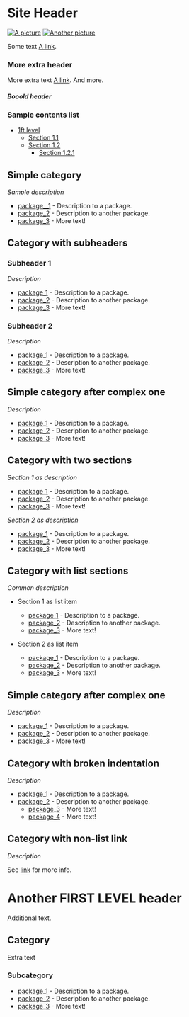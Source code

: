 #  Site Header
[![A picture](https://pic.org/pic)](https://url.org/url) [![Another picture](https://pic2.org/pic)](https://url2.org/url)

Some text [A link](https://url.com/url/path).

### More extra header

More extra text [A link](https://url.com/url/path). And more.

#### *Booold header*

### Sample contents list

- [1ft level](#fst-level)
    - [Section 1.1](#sec-1-1)
    - [Section 1.2](#sec-1-2)
        - [Section 1.2.1](#sec-1-2-1)

## Simple category

*Sample description*

* [package__1](https://github.com/user/package_1) - Description to a package.
* [package_2](https://github.com/user/package_2) - Description to another package.
* [package_3](https://github.com/user/package_3) - More text!

## Category with subheaders

### Subheader 1

*Description*

* [package_1](https://github.com/user/package_1) - Description to a package.
* [package_2](https://github.com/user/package_2) - Description to another package.
* [package_3](https://github.com/user/package_3) - More text!

### Subheader 2

*Description*

* [package_1](https://github.com/user/package_1) - Description to a package.
* [package_2](https://github.com/user/package_2) - Description to another package.
* [package_3](https://github.com/user/package_3) - More text!


## Simple category after complex one

*Description*

* [package_1](https://github.com/user/package_1) - Description to a package.
* [package_2](https://github.com/user/package_2) - Description to another package.
* [package_3](https://github.com/user/package_3) - More text!

## Category with two sections

*Section 1 as description*

* [package_1](https://github.com/user/package_1) - Description to a package.
* [package_2](https://github.com/user/package_2) - Description to another package.
* [package_3](https://github.com/user/package_3) - More text!

*Section 2 as description*

* [package_1](https://github.com/user/package_1) - Description to a package.
* [package_2](https://github.com/user/package_2) - Description to another package.
* [package_3](https://github.com/user/package_3) - More text!

## Category with list sections

*Common description*

* Section 1 as list item
    * [package_1](https://github.com/user/package_1) - Description to a package.
    * [package_2](https://github.com/user/package_2) - Description to another package.
    * [package_3](https://github.com/user/package_3) - More text!

* Section 2 as list item
    * [package_1](https://github.com/user/package_1) - Description to a package.
    * [package_2](https://github.com/user/package_2) - Description to another package.
    * [package_3](https://github.com/user/package_3) - More text!

## Simple category after complex one

*Description*

* [package_1](https://github.com/user/package_1) - Description to a package.
* [package_2](https://github.com/user/package_2) - Description to another package.
* [package_3](https://github.com/user/package_3) - More text!


## Category with broken indentation

*Description*

* [package_1](https://github.com/user/package_1) - Description to a package.
* [package_2](https://github.com/user/package_2) - Description to another package.
    * [package_3](https://github.com/user/package_3) - More text!
    * [package_4](https://github.com/user/package_4) - More text!


## Category with non-list link

*Description*

See [link](https://github.com/user/repo) for more info.

# Another FIRST LEVEL header

Additional text.

## Category

Extra text

### Subcategory

* [package_1](https://github.com/user/package_1) - Description to a package.
* [package_2](https://github.com/user/package_2) - Description to another package.
* [package_3](https://github.com/user/package_3) - More text!
